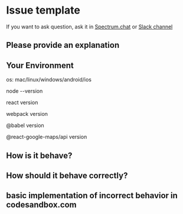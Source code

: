 # Issue template

If you want to ask question, ask it in [Spectrum.chat](https://spectrum.chat/react-google-maps) or [Slack channel](https://join.slack.com/t/react-google-maps-api/shared_invite/enQtODc5ODU1NTY5MzQ4LTBiNTYzZmY1YmVjYzJhZThkMGU0YzUwZjJkNGJmYjk4YjQyYjZhMDk2YThlZGEzNDc0M2RhNjBmMWE4ZTJiMjQ)

## Please provide an explanation

## Your Environment

os: mac/linux/windows/android/ios

node --version

react version

webpack version

@babel version

@react-google-maps/api version

## How is it behave?

## How should it behave correctly?

## basic implementation of incorrect behavior in codesandbox.com
